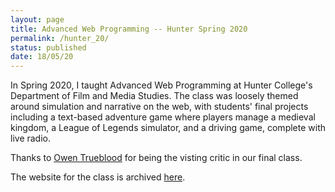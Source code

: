 ```yaml
---
layout: page
title: Advanced Web Programming -- Hunter Spring 2020
permalink: /hunter_20/
status: published
date: 18/05/20
---
```


In Spring 2020, I taught Advanced Web Programming at Hunter College's Department of Film and Media Studies. The class was loosely themed around simulation and narrative on the web, with students' final projects including a text-based adventure game where players manage a medieval kingdom, a League of Legends simulator, and a driving game, complete with live radio.

Thanks to [Owen Trueblood](https://owentrueblood.com/) for being the visting critic in our final class.

The website for the class is archived [here](https://webdevelopm.net/hunter/index.html).
